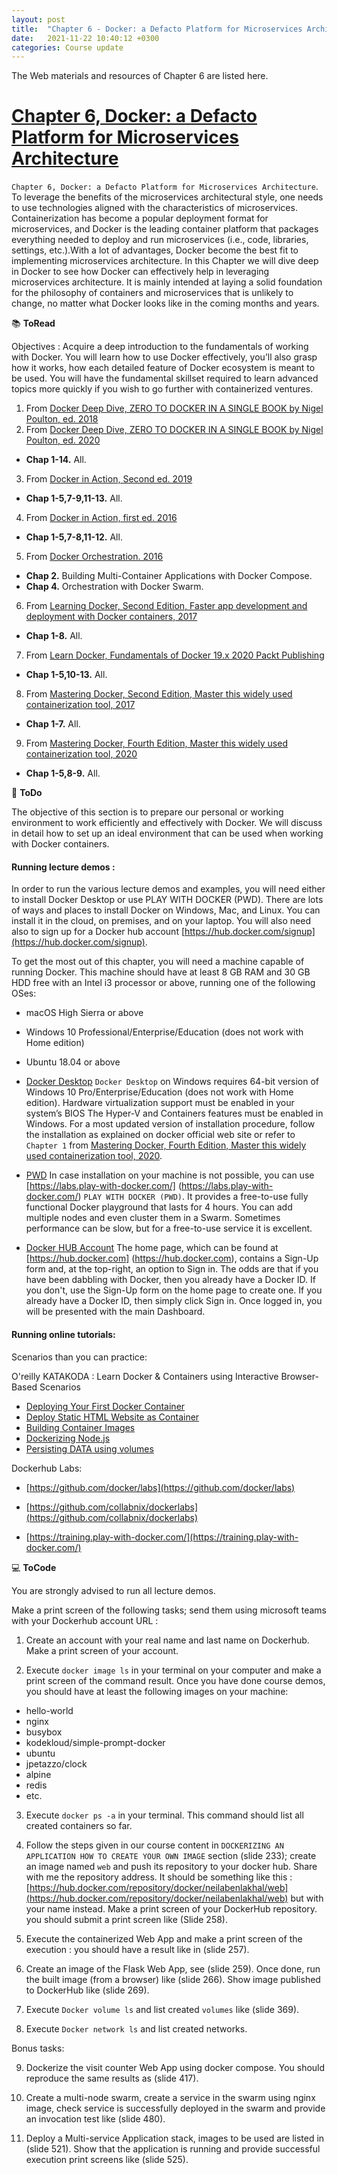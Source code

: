 ```yaml
---
layout: post
title:  "Chapter 6 - Docker: a Defacto Platform for Microservices Architecture"
date:   2021-11-22 10:40:12 +0300
categories: Course update
---
```


The Web materials and resources of Chapter 6 are listed here.

# [Chapter 6, Docker: a Defacto Platform for Microservices Architecture](https://github.com/neilabenlakhal/neilabenlakhal.github.io/tree/master/2020-2021Lecture/SOC/Chapter_6) 

`Chapter 6, Docker: a Defacto Platform for Microservices Architecture`.  To leverage the benefits of the microservices architectural style, one needs to use technologies aligned with the characteristics of microservices. Containerization has become a popular deployment format for microservices, and Docker is the leading container platform that packages everything needed to deploy and run microservices (i.e., code, libraries, settings, etc.).With a lot of advantages, Docker become the best fit to implementing microservices architecture. In this Chapter we will dive deep in Docker to see how Docker can effectively help in leveraging microservices architecture. It is mainly intended at laying a solid foundation for the philosophy of containers and microservices that is unlikely to change, no matter what Docker looks like in the coming months and years.


📚 **ToRead**

Objectives :  Acquire a deep introduction to the fundamentals of working with Docker. You  will learn how to use Docker effectively, you’ll also grasp how it works, how each detailed feature of Docker ecosystem is meant to be used. You will have the fundamental skillset required to learn advanced topics more quickly if you wish to go further with containerized ventures.

1. From [Docker Deep Dive, ZERO TO DOCKER IN A SINGLE BOOK by Nigel Poulton, ed. 2018](https://github.com/neilabenlakhal/neilabenlakhal.github.io/blob/master/2020-2021Lecture/SOC/Chapter6/ToRead/1Docker%20Deep%20Dive%20by%20Nigel%20Poulton.pdf)
2. From [Docker Deep Dive, ZERO TO DOCKER IN A SINGLE BOOK by Nigel Poulton, ed. 2020](https://github.com/neilabenlakhal/neilabenlakhal.github.io/blob/master/2020-2021Lecture/SOC/Chapter6/ToRead/2Docker%20Deep%20Dive%20by%20Nigel%20Poulton.pdf)
  * **Chap 1-14.** All.
3. From [Docker in Action, Second ed. 2019](https://github.com/neilabenlakhal/neilabenlakhal.github.io/blob/master/2020-2021Lecture/SOC/Chapter6/ToRead/3.pdf)
  * **Chap 1-5,7-9,11-13.** All.
4. From [Docker in Action, first ed. 2016](https://github.com/neilabenlakhal/neilabenlakhal.github.io/blob/master/2020-2021Lecture/SOC/Chapter6/ToRead/4.pdf)
  * **Chap 1-5,7-8,11-12.** All.
5. From [Docker Orchestration. 2016](https://github.com/neilabenlakhal/neilabenlakhal.github.io/blob/master/2020-2021Lecture/SOC/Chapter6/ToRead/5.pdf)
  * **Chap 2.** Building Multi-Container Applications with Docker Compose.
  * **Chap 4.** Orchestration with Docker Swarm.
6. From [Learning Docker, Second Edition, Faster app development and deployment with Docker containers, 2017](https://github.com/neilabenlakhal/neilabenlakhal.github.io/blob/master/2020-2021Lecture/SOC/Chapter6/ToRead/6.pdf)
  * **Chap 1-8.** All.
7. From [Learn Docker, Fundamentals of Docker 19.x 2020 Packt Publishing](https://github.com/neilabenlakhal/neilabenlakhal.github.io/blob/master/2020-2021Lecture/SOC/Chapter6/ToRead/7.pdf)
  * **Chap 1-5,10-13.** All.

8. From [Mastering Docker, Second Edition, Master this widely used containerization tool, 2017](https://github.com/neilabenlakhal/neilabenlakhal.github.io/blob/master/2020-2021Lecture/SOC/Chapter6/ToRead/8.pdf)
  * **Chap 1-7.** All.

9. From [Mastering Docker, Fourth Edition, Master this widely used containerization tool, 2020](https://github.com/neilabenlakhal/neilabenlakhal.github.io/blob/master/2020-2021Lecture/SOC/Chapter6/ToRead/9.pdf)
  * **Chap 1-5,8-9.** All.


📝 **ToDo**

The objective of this section is to prepare our personal or working environment to work efficiently and effectively with Docker. We will discuss in detail how to set up an ideal environment that can be used when working with Docker containers.

#### Running lecture demos :

In order to run the various lecture demos and examples, you will need either to install Docker Desktop or use PLAY WITH DOCKER (PWD). There are lots of ways and places to install Docker on Windows, Mac, and Linux. You can install it in the cloud, on premises, and on your laptop. You will also need also to sign up for a Docker hub account [https://hub.docker.com/signup](https://hub.docker.com/signup).

To get the most out of this chapter, you will need a machine capable of running Docker. This machine should have at least 8 GB RAM and 30 GB HDD free with an Intel i3 processor or above, running one of the following OSes:
   - macOS High Sierra or above 
   - Windows 10 Professional/Enterprise/Education (does not work with Home edition)
   - Ubuntu 18.04 or above

- [Docker Desktop](https://www.docker.com/products/docker-desktop)
    `Docker Desktop` on Windows requires 64-bit version of Windows 10 Pro/Enterprise/Education (does not work with Home edition).  Hardware virtualization support must be enabled in your system’s BIOS The Hyper-V and Containers features must be enabled in Windows. For a most updated version of installation procedure, follow the installation as explained on docker official web site or refer to `Chapter 1` from [Mastering Docker, Fourth Edition, Master this widely used containerization tool, 2020](https://github.com/neilabenlakhal/neilabenlakhal.github.io/blob/master/2020-2021Lecture/SOC/Chapter6/ToRead/9.pdf).


- [PWD](https://www.docker.com/play-with-docker)
    In case installation on your machine is not possible, you can use [https://labs.play-with-docker.com/] (https://labs.play-with-docker.com/) `PLAY WITH DOCKER (PWD)`. It provides a free-to-use fully functional Docker playground that lasts for 4 hours. You can add multiple nodes and even cluster them in a Swarm. Sometimes performance can be slow, but for a free-to-use service it is excellent.

- [Docker HUB Account](https://hub.docker.com) 
    The home page, which can be found at [https://hub.docker.com] (https://hub.docker.com), contains a Sign-Up form and, at the top-right, an option to Sign in. The  odds are that if you have been dabbling with Docker, then you already have a Docker ID. If you don't, use the Sign-Up form on the home page to create one. If you already have a Docker ID, then simply click Sign in. Once logged in, you will be presented with the main Dashboard.

#### Running online tutorials: 

Scenarios than you can practice: 

O'reilly KATAKODA : Learn Docker & Containers using Interactive Browser-Based Scenarios

- [Deploying Your First Docker Container](https://www.katacoda.com/courses/docker/deploying-first-container)
- [Deploy Static HTML Website as Container](https://www.katacoda.com/courses/docker/create-nginx-static-web-server)
- [Building Container Images](https://www.katacoda.com/courses/docker/2)
- [Dockerizing Node.js](https://www.katacoda.com/courses/docker/3)
- [Persisting DATA using volumes](https://www.katacoda.com/courses/docker/persisting-data-using-volumes)

Dockerhub Labs: 
- [https://github.com/docker/labs](https://github.com/docker/labs)

- [https://github.com/collabnix/dockerlabs](https://github.com/collabnix/dockerlabs)

- [https://training.play-with-docker.com/](https://training.play-with-docker.com/)


💻 **ToCode**

You are strongly advised to run all lecture demos. 

Make a print screen of the following tasks; send them using microsoft teams with your Dockerhub account URL :

1. Create an account with your real name and last name on Dockerhub. Make a print screen of your account.

2. Execute `docker image ls` in your terminal on your computer and make a print screen of the command result. Once you have done course demos, you should have at least the following images on your machine:  

* hello-world
* nginx
* busybox
* kodekloud/simple-prompt-docker
* ubuntu
* jpetazzo/clock
* alpine
* redis
* etc.

3. Execute `docker ps -a` in your terminal. This command should list all created containers so far.

4. Follow the steps given in our course content in `DOCKERIZING AN APPLICATION HOW TO CREATE YOUR OWN IMAGE` section (slide 233); create an image named `web` and push its repository to your docker hub. Share with me the repository address. It should be something like this : [https://hub.docker.com/repository/docker/neilabenlakhal/web](https://hub.docker.com/repository/docker/neilabenlakhal/web) but with your name instead. Make a print screen of your DockerHub repository. you should submit a print screen like (Slide 258).

5. Execute the containerized Web App and make a print screen of the execution : you should have a result like in (slide 257).


6. Create an image of the Flask Web App, see (slide 259). Once done, run the built image (from a browser) like (slide 266). Show image published to DockerHub like (slide 269).

7. Execute `Docker volume ls` and list created `volumes` like (slide 369).

8. Execute `Docker network ls` and list created networks. 

Bonus tasks: 

9. Dockerize the visit counter Web App using docker compose. You should reproduce the same results as (slide 417).

10. Create a multi-node swarm, create a service in the swarm using nginx image, check service is successfully deployed in the swarm and provide an invocation test like (slide 480).

11. Deploy a Multi-service Application stack, images to be used are listed in (slide 521). Show that the application is running and provide successful execution print screens like (slide 525).


<!-- ## Additional resources :   

Essential microservices online resources:

- 🔗 [http://martinfowler.com/articles/microservices.html](http://martinfowler.com/articles/microservices.html)
- 🔗 [https://microservices.io](https://microservices.io)
- 🔗 [https://www.ibm.com/cloud/learn/microservices](https://www.ibm.com/cloud/learn/microservices)
- 🔗 [https://www.nginx.com/blog/introduction-to-microservices/](https://www.nginx.com/blog/introduction-to-microservices/) -->

<!-- 
## Chapter Videos :

[Youtube video lecture Section 1: Docker History?](https://youtu.be/kXqj2pDxnQk)

<iframe width="560" height="315" src="https://www.youtube.com/embed/kXqj2pDxnQk" frameborder="0" allow="accelerometer; autoplay; clipboard-write; encrypted-media; gyroscope; picture-in-picture" allowfullscreen></iframe>

[Youtube video lecture Section 2: Docker Ecosystem](https://youtu.be/MRejC4fuFzs)

<iframe width="560" height="315" src="https://www.youtube.com/embed/MRejC4fuFzs" frameborder="0" allow="accelerometer; autoplay; clipboard-write; encrypted-media; gyroscope; picture-in-picture" allowfullscreen></iframe>



[Youtube video lecture Section 3: Installing Docker and Running our first container](https://youtu.be/4Iwg0YUHUQc)

<iframe width="560" height="315" src="https://www.youtube.com/embed/4Iwg0YUHUQc" frameborder="0" allow="accelerometer; autoplay; clipboard-write; encrypted-media; gyroscope; picture-in-picture" allowfullscreen></iframe>


[Youtube video lecture Section 4: Docker Commands - more details](https://youtu.be/3tALzp_W9r8)

<iframe width="560" height="315" src="https://www.youtube.com/embed/3tALzp_W9r8" frameborder="0" allow="accelerometer; autoplay; clipboard-write; encrypted-media; gyroscope; picture-in-picture" allowfullscreen></iframe>

[Youtube video lecture Section 5: Docker containers - running modes ](https://youtu.be/0E-XqPHyaIE)

<iframe width="560" height="315" src="https://www.youtube.com/embed/0E-XqPHyaIE" frameborder="0" allow="accelerometer; autoplay; clipboard-write; encrypted-media; gyroscope; picture-in-picture" allowfullscreen></iframe>

[Youtube video lecture Section 6: Manipulating images](https://youtu.be/Y9ER5lBbuY0)

<iframe width="560" height="315" src="https://www.youtube.com/embed/Y9ER5lBbuY0" frameborder="0" allow="accelerometer; autoplay; clipboard-write; encrypted-media; gyroscope; picture-in-picture" allowfullscreen></iframe> -->